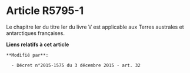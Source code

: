 # Article R5795-1

Le chapitre Ier du titre Ier du livre V est applicable aux Terres australes et antarctiques françaises.

**Liens relatifs à cet article**

	**Modifié par**:

	  - Décret n°2015-1575 du 3 décembre 2015 - art. 32
